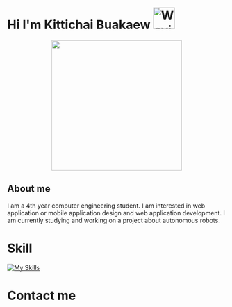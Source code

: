 # Hi I'm Kittichai Buakaew <img src="https://raw.githubusercontent.com/Tarikul-Islam-Anik/Telegram-Animated-Emojis/main/People/Waving%20Hand.webp" alt="Waving Hand" width="50" height="50" />

<div id ="header" align="center">
<img src="https://user-images.githubusercontent.com/74038190/236119160-976a0405-caa7-470c-9356-16d43402ea0a.gif" width="300" 
<br><br></div>

About me
-------------------------------------------------------------
  I am a 4th year computer engineering student. I am interested in web application or mobile application design and web application development. I am currently studying and working on a project about autonomous robots.


# Skill
[![My Skills](https://skillicons.dev/icons?i=js,html,css,py,react,flutter,dart,c,nodejs,php,vscode,blender,ps,figma&theme=light)](https://skillicons.dev)

# Contact me
<svg role="img" viewBox="0 0 24 24" xmlns="http://www.w3.org/2000/svg"><title>Facebook</title><pathd="https://www.facebook.com/NEUNGKITTICHA/"/></svg>
